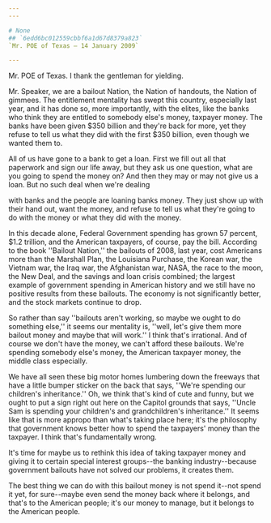 ```yaml
---
---

# None
## `6edd6bc012559cbbf6a1d67d8379a823`
`Mr. POE of Texas — 14 January 2009`

---
```



Mr. POE of Texas. I thank the gentleman for yielding.

Mr. Speaker, we are a bailout Nation, the Nation of handouts, the 
Nation of gimmees. The entitlement mentality has swept this country, 
especially last year, and it has done so, more importantly, with the 
elites, like the banks who think they are entitled to somebody else's 
money, taxpayer money. The banks have been given $350 billion and 
they're back for more, yet they refuse to tell us what they did with 
the first $350 billion, even though we wanted them to.

All of us have gone to a bank to get a loan. First we fill out all 
that paperwork and sign our life away, but they ask us one question, 
what are you going to spend the money on? And then they may or may not 
give us a loan. But no such deal when we're dealing


with banks and the people are loaning banks money. They just show up 
with their hand out, want the money, and refuse to tell us what they're 
going to do with the money or what they did with the money.

In this decade alone, Federal Government spending has grown 57 
percent, $1.2 trillion, and the American taxpayers, of course, pay the 
bill. According to the book ''Bailout Nation,'' the bailouts of 2008, 
last year, cost Americans more than the Marshall Plan, the Louisiana 
Purchase, the Korean war, the Vietnam war, the Iraq war, the 
Afghanistan war, NASA, the race to the moon, the New Deal, and the 
savings and loan crisis combined; the largest example of government 
spending in American history and we still have no positive results from 
these bailouts. The economy is not significantly better, and the stock 
markets continue to drop.

So rather than say ''bailouts aren't working, so maybe we ought to do 
something else,'' it seems our mentality is, ''well, let's give them 
more bailout money and maybe that will work.'' I think that's 
irrational. And of course we don't have the money, we can't afford 
these bailouts. We're spending somebody else's money, the American 
taxpayer money, the middle class especially.

We have all seen these big motor homes lumbering down the freeways 
that have a little bumper sticker on the back that says, ''We're 
spending our children's inheritance.'' Oh, we think that's kind of cute 
and funny, but we ought to put a sign right out here on the Capitol 
grounds that says, ''Uncle Sam is spending your children's and 
grandchildren's inheritance.'' It seems like that is more appropo than 
what's taking place here; it's the philosophy that government knows 
better how to spend the taxpayers' money than the taxpayer. I think 
that's fundamentally wrong.

It's time for maybe us to rethink this idea of taking taxpayer money 
and giving it to certain special interest groups--the banking 
industry--because government bailouts have not solved our problems, it 
creates them.

The best thing we can do with this bailout money is not spend it--not 
spend it yet, for sure--maybe even send the money back where it 
belongs, and that's to the American people; it's our money to manage, 
but it belongs to the American people.